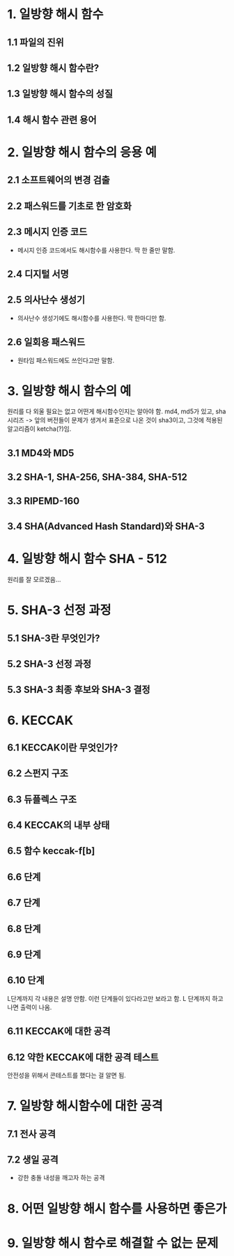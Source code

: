 # 1. 일방향 해시 함수

## 1.1 파일의 진위

## 1.2 일방향 해시 함수란?

## 1.3 일방향 해시 함수의 성질

## 1.4 해시 함수 관련 용어

# 2. 일방향 해시 함수의 응용 예

## 2.1 소프트웨어의 변경 검출

## 2.2 패스워드를 기초로 한 암호화

## 2.3 메시지 인증 코드

- 메시지 인증 코드에서도 해시함수를 사용한다. 딱 한 줄만 말함.

## 2.4 디지털 서명

## 2.5 의사난수 생성기

- 의사난수 생성기에도 해시함수를 사용한다. 딱 한마디만 함.

## 2.6 일회용 패스워드

- 원타임 패스워드에도 쓰인다고만 말함.

# 3. 일방향 해시 함수의 예

원리를 다 외울 필요는 없고 어떤게 해시함수인지는 알아야 함.
md4, md5가 있고, sha시리즈 -> 앞의 버전들이 문제가 생겨서 표준으로 나온 것이 sha3이고, 그것에 적용된 알고리즘이 ketcha(?)임.

## 3.1 MD4와 MD5

## 3.2 SHA-1, SHA-256, SHA-384, SHA-512

## 3.3 RIPEMD-160

## 3.4 SHA(Advanced Hash Standard)와 SHA-3

# 4. 일방향 해시 함수 SHA - 512

원리를 잘 모르겠음...

# 5. SHA-3 선정 과정

## 5.1 SHA-3란 무엇인가?

## 5.2 SHA-3 선정 과정

## 5.3 SHA-3 최종 후보와 SHA-3 결정

# 6. KECCAK

## 6.1 KECCAK이란 무엇인가?

## 6.2 스펀지 구조

## 6.3 듀플렉스 구조

## 6.4 KECCAK의 내부 상태

## 6.5 함수 keccak-f[b]

## 6.6 단계

## 6.7 단계

## 6.8 단계

## 6.9 단계

## 6.10 단계

L단계까지 각 내용은 설명 안함.
이런 단계들이 있다라고만 보라고 함.
L 단계까지 하고 나면 출력이 나옴.

## 6.11 KECCAK에 대한 공격

## 6.12 약한 KECCAK에 대한 공격 테스트

안전성을 위해서 콘테스트를 했다는 걸 알면 됨.

# 7. 일방향 해시함수에 대한 공격

## 7.1 전사 공격

## 7.2 생일 공격

- 강한 충돌 내성을 깨고자 하는 공격

# 8. 어떤 일방향 해시 함수를 사용하면 좋은가

# 9. 일방향 해시 함수로 해결할 수 없는 문제
